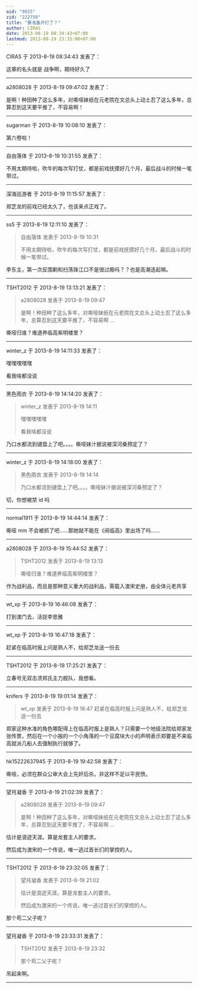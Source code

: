 ```yaml
---
aid: "9025"
zid: "222750"
title: "要准备开打了？"
author: CIRAS
date: 2013-08-19 08:34:43+07:00
lastmod: 2013-08-19 23:33:00+07:00
---
```


CIRAS 于 2013-8-19 08:34:43 发表了：

这章的名头就是 战争啊，期待好久了

---

a2808028 于 2013-8-19 09:47:02 发表了：

是啊！种田种了这么多年，对嘶哑妹纸在元老院在文总头上动土忍了这么多年，总算忍到这天要平推了，不容易啊！

---

sugarman 于 2013-8-19 10:08:10 发表了：

第六卷啦！

---

自由落体 于 2013-8-19 10:31:55 发表了：

不用太期待啦，吹牛的每次写打仗，都是前戏抚摸好几个月，最后战斗的时候一笔带过。

---

深海巡游者 于 2013-8-19 11:15:57 发表了：

郑芝龙的前戏已经太久了，也该来点正戏了。

---

ss5 于 2013-8-19 12:11:10 发表了：

> 自由落体 发表于 2013-8-19 10:31
>
> 不用太期待啦，吹牛的每次写打仗，都是前戏抚摸好几个月，最后战斗的时候一笔带过。

李东主，第一次反围剿和扫荡珠江口不是很过瘾吗？？也是高潮迭起嘛。

---

TSHT2012 于 2013-8-19 13:13:21 发表了：

> a2808028 发表于 2013-8-19 09:47
>
> 是啊！种田种了这么多年，对嘶哑妹纸在元老院在文总头上动土忍了这么多年，总算忍到这天要平推了，不容易啊 ...

嘶哑归谁？难道养临高紫明楼里？

---

winter_z 于 2013-8-19 14:11:33 发表了：

嘿嘿嘿嘿嘿

看我啥都没说

---

黑色雨衣 于 2013-8-19 14:14:20 发表了：

> winter_z 发表于 2013-8-19 14:11
>
> 嘿嘿嘿嘿嘿
>
> 看我啥都没说

乃口水都流到键盘上了吧。。。。嘶哑妹汁据说被深河桑预定了？

---

winter_z 于 2013-8-19 14:18:00 发表了：

> 黑色雨衣 发表于 2013-8-19 14:14
>
> 乃口水都流到键盘上了吧。。。。嘶哑妹汁据说被深河桑预定了？

切，你想被禁 id 吗

---

normal1911 于 2013-8-19 14:44:14 发表了：

嘶哑 mm 不会被抓了吧……那她就不能在《闹临高》里出场了吗……

---

a2808028 于 2013-8-19 15:44:52 发表了：

> TSHT2012 发表于 2013-8-19 13:13
>
> 嘶哑归谁？难道养临高紫明楼里？

作为战利品，而且是那种意义重大的战利品，需载入澳宋史册，由全体元老共享

---

wt_xp 于 2013-8-19 16:46:08 发表了：

打到澳门去，活捉李思雅

---

wt_xp 于 2013-8-19 16:47:18 发表了：

赶紧在临高时报上问是熟人不，给郑芝龙送一份去

---

TSHT2012 于 2013-8-19 17:25:21 发表了：

立春号无双击溃郑氏主力舰队，我想看。

---

knifers 于 2013-8-19 19:01:14 发表了：

> wt_xp 发表于 2013-8-19 16:47 赶紧在临高时报上问是熟人不，给郑芝龙送一份去

郑家这种水准的角色哪配得上在临高时报上是熟人？只需要一个地级法院给郑家发张传票，然后在一个小报的一个小角落的一个豆腐块大小的声明表示郑要是不来临高就派几船人去强制执行就够了。

---

hk15222637945 于 2013-8-19 19:42:58 发表了：

嘶哑，必须在群众公审大会上先奸后杀。非这样不足以平民愤。

---

望月凝香 于 2013-8-19 21:02:39 发表了：

> a2808028 发表于 2013-8-19 09:47
>
> 是啊！种田种了这么多年，对嘶哑妹纸在元老院在文总头上动土忍了这么多年，总算忍到这天要平推了，不容易啊 ...

估计是浪迹天涯。算是龙套主人的要求。

然后成为澳宋的一个传说，唯一逃过首长们的掌控的人。

---

TSHT2012 于 2013-8-19 23:32:05 发表了：

> 望月凝香 发表于 2013-8-19 21:02
>
> 估计是浪迹天涯。算是龙套主人的要求。
>
> 然后成为澳宋的一个传说，唯一逃过首长们的掌控的人。

那个苟二父子呢？

---

望月凝香 于 2013-8-19 23:33:31 发表了：

> TSHT2012 发表于 2013-8-19 23:32
>
> 那个苟二父子呢？

吊起来啊。

---
